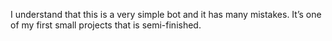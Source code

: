 I understand that this is a very simple bot and it has many mistakes. It’s one of my first small projects that is semi-finished.
